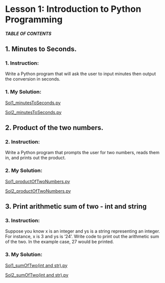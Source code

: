 # Lesson 1: Introduction to Python Programming

##### TABLE OF CONTENTS


## 1. Minutes to Seconds.
### 1. Instruction:
Write a Python program that will ask the user to input minutes then output the conversion in seconds.

### 1. My Solution:
[Sol1_minutesToSeconds.py](https://github.com/p3uj/Integrative-Programming-and-Technology-1_Assignments/blob/ef64a3ba7bf5774efc3617ea35d17862e63c57bc/Assignment%201/Sol1_minutesToSeconds.py)

[Sol2_minutesToSeconds.py](https://github.com/p3uj/Integrative-Programming-and-Technology-1_Assignments/blob/ef64a3ba7bf5774efc3617ea35d17862e63c57bc/Assignment%201/Sol2_minutesToSeconds.py)

## 2. Product of the two numbers.
### 2. Instruction:
Write a Python program that prompts the user for two numbers, reads them in, and prints out the product.

### 2. My Solution:
[Sol1_productOfTwoNumbers.py](https://github.com/p3uj/Integrative-Programming-and-Technology-1_Assignments/blob/ef64a3ba7bf5774efc3617ea35d17862e63c57bc/Assignment%201/Sol1_productOfTwoNumbers.py)

[Sol2_productOfTwoNumbers.py](https://github.com/p3uj/Integrative-Programming-and-Technology-1_Assignments/blob/ef64a3ba7bf5774efc3617ea35d17862e63c57bc/Assignment%201/Sol2_productOfTwoNumbers.py)

## 3. Print arithmetic sum of two - int and string
### 3. Instruction:
Suppose you know x is an integer and ys is a string representing an integer. For instance, x is 3 and ys is ‘24’. Write code to print out the arithmetic sum of the two. In the example case, 27 would be printed.

### 3. My Solution:
[Sol1_sumOfTwo(int and str).py](https://github.com/p3uj/Integrative-Programming-and-Technology-1_Assignments/blob/ef64a3ba7bf5774efc3617ea35d17862e63c57bc/Assignment%201/Sol1_sumOfTwo(int%20and%20str).py)

[Sol2_sumOfTwo(int and str).py](https://github.com/p3uj/Integrative-Programming-and-Technology-1_Assignments/blob/ef64a3ba7bf5774efc3617ea35d17862e63c57bc/Assignment%201/Sol2_sumOfTwo(int%20and%20str).py)